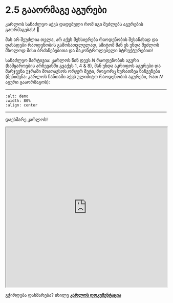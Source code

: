 # 2.5 გააორმაგე აგურები

კარლოს სანაძლეო აქვს დადებული რომ იგი შეძლებს აგურების გაორმაგებას! 🧱

მას არ შეუძლია თვლა, არ აქვს მეხსიერება რაოდენობის შესანახად და დასადები
რაოდენობის გამოსათვლელად, ამიტომ მან ეს უნდა შეძლოს მხოლოდ მისი ბრძანებებითა და მაკონტროლებელი სტრუქტურებით!

სანაძლეო მარტივია: კარლოს წინ დევს $N$ რაოდენობის აგური (სამყაროების არჩევანში გვაქვს 1, 4 & 8), მან უნდა აკრიფოს აგურები და მარჯვენა უჯრაში მოათავსოს ორჯერ მეტი, როგორც სურათზეა ნაჩვენები (შენიშვნა: კარლოს ჩანთაში აქვს ულიმიტო რაოდენობის აგურები, რათ $N$ აგური გააორმაგოს):

---
```{image} ./assets/doubleDemo.png
:alt: demo
:width: 80%
:align: center
```
---

დაეხმარე კარლოს!

<iframe src="https://rezi-gelenidze.github.io/karlo-ide/?task=doubleKarlo" width="100%" height="500px"></iframe>

გჭირდება დახმარება? იხილე [**კარლოს დოკუმენტაცია**](../playground.md)
